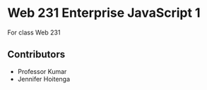 # Web 231 Enterprise JavaScript 1
For class Web 231

## Contributors
* Professor Kumar
* Jennifer Hoitenga
